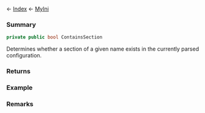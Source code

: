 ← [Index](Api-Index) ← [MyIni](VRage.Game.ModAPI.Ingame.Utilities.MyIni)

### Summary

```csharp
private public bool ContainsSection
```

Determines whether a section of a given name exists in the currently parsed configuration.

### Returns



### Example

### Remarks

